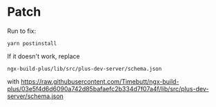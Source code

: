 # Patch

Run to fix:
```
yarn postinstall
```

If it doesn't work, replace 
```
ngx-build-plus/lib/src/plus-dev-server/schema.json
```
with https://raw.githubusercontent.com/Timebutt/ngx-build-plus/03e5f4d6d6090a742d85bafaefc2b334d7f07a4f/lib/src/plus-dev-server/schema.json